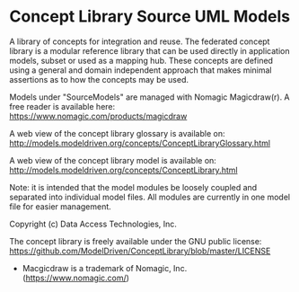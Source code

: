 # Concept Library Source UML Models
A library of concepts for integration and reuse. The federated concept library is a modular reference library that can be used directly in application models, subset or used as a mapping hub. These concepts are defined using a general and domain independent approach that makes minimal assertions as to how the concepts may be used.

Models under "SourceModels" are managed with Nomagic Magicdraw(r). A free reader is available here: https://www.nomagic.com/products/magicdraw

A web view of the concept library glossary is available on: http://models.modeldriven.org/concepts/ConceptLibraryGlossary.html

A web view of the concept library model is available on: http://models.modeldriven.org/concepts/ConceptLibrary.html

Note: it is intended that the model modules be loosely coupled and separated into individual model files. All modules are currently in one model file for easier management.

Copyright (c) Data Access Technologies, Inc. 

The concept library is freely available under the GNU public license: https://github.com/ModelDriven/ConceptLibrary/blob/master/LICENSE

* Macgicdraw is a trademark of Nomagic, Inc. (https://www.nomagic.com/)
